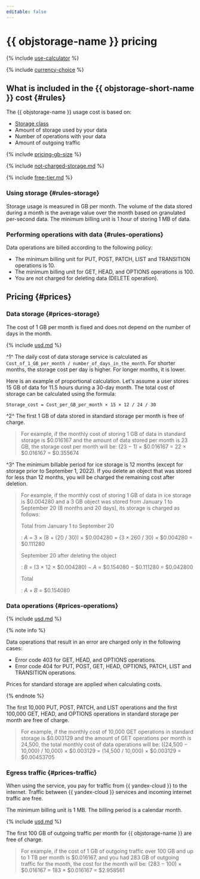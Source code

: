 ```yaml
---
editable: false
---
```


# {{ objstorage-name }} pricing


{% include [use-calculator](../_includes/pricing/use-calculator.md) %}



{% include [currency-choice](../_includes/pricing/currency-choice.md) %}


## What is included in the {{ objstorage-short-name }} cost {#rules}

The {{ objstorage-name }} usage cost is based on:

* [Storage class](concepts/storage-class.md)
* Amount of storage used by your data
* Number of operations with your data
* Amount of outgoing traffic

{% include [pricing-gb-size](../_includes/pricing-gb-size.md) %}

{% include [not-charged-storage.md](../_includes/pricing/price-formula/not-charged-storage.md) %}

{% include [free-tier.md](../_includes/pricing/price-formula/free-tier.md) %}

### Using storage {#rules-storage}

Storage usage is measured in GB per month. The volume of the data stored during a month is the average value over the month based on granulated per-second data. The minimum billing unit is 1 hour of storing 1 MB of data.

### Performing operations with data {#rules-operations}

Data operations are billed according to the following policy:
* The minimum billing unit for PUT, POST, PATCH, LIST and TRANSITION operations is 10.
* The minimum billing unit for GET, HEAD, and OPTIONS operations is 100.
* You are not charged for deleting data (DELETE operation).

## Pricing {#prices}

### Data storage {#prices-storage}

The cost of 1 GB per month is fixed and does not depend on the number of days in the month.





{% include [usd.md](../_pricing/storage/usd-used_space.md) %}




^1^ The daily cost of data storage service is calculated as `Cost_of_1_GB_per_month / number_of_days_in_the_month`. For shorter months, the storage cost per day is higher. For longer months, it is lower.

Here is an example of proportional calculation. Let's assume a user stores 15 GB of data for 11.5 hours during a 30-day month. The total cost of storage can be calculated using the formula:

```
Storage_cost = Cost_per_GB_per_month × 15 × 12 / 24 / 30
```

^2^ The first 1 GB of data stored in standard storage per month is free of charge.





> For example, if the monthly cost of storing 1 GB of data in standard storage is $0.016167 and the amount of data stored per month is 23 GB, the storage cost per month will be:
> (23 − 1) × $0.016167 = 22 × $0.016167 = $0.355674




^3^ The minimum billable period for ice storage is 12 months (except for storage prior to September 1, 2022). If you delete an object that was stored for less than 12 months, you will be charged the remaining cost after deletion.





> For example, if the monthly cost of storing 1 GB of data in ice storage is $0.004280 and a 3 GB object was stored from January 1 to September 20 (8 months and 20 days), its storage is charged as follows:
>
> Total from January 1 to September 20
>
> : _A_ = 3 × (8 + (20 / 30)) × $0.004280 = (3 × 260 / 30) × $0.004280 = $0.111280
>
> September 20 after deleting the object
>
> : _B_ = (3 × 12 × $0.004280) − _A_ = $0.154080 − $0.111280 = $0.042800
>
> Total
>
> : _A_ + _B_ = $0.154080




### Data operations {#prices-operations}





{% include [usd.md](../_pricing/storage/usd-operations.md) %}




{% note info %}

Data operations that result in an error are charged only in the following cases:

* Error code 403 for GET, HEAD, and OPTIONS operations.
* Error code 404 for PUT, POST, GET, HEAD, OPTIONS, PATCH, LIST and TRANSITION operations.

Prices for standard storage are applied when calculating costs.

{% endnote %}

The first 10,000 PUT, POST, PATCH, and LIST operations and the first 100,000 GET, HEAD, and OPTIONS operations in standard storage per month are free of charge.





> For example, if the monthly cost of 10,000 GET operations in standard storage is $0.003129 and the amount of GET operations per month is 24,500, the total monthly cost of data operations will be:
> ((24,500 − 10,000) / 10,000) × $0.003129 = (14,500 / 10,000) × $0.003129 = $0.00453705



### Egress traffic {#prices-traffic}

When using the service, you pay for traffic from {{ yandex-cloud }} to the internet. Traffic between {{ yandex-cloud }} services and incoming internet traffic are free.

The minimum billing unit is 1 MB. The billing period is a calendar month.





{% include [usd.md](../_pricing/storage/usd-egress.md) %}




The first 100 GB of outgoing traffic per month for {{ objstorage-name }} are free of charge.





> For example, if the cost of 1 GB of outgoing traffic over 100 GB and up to 1 TB per month is $0.016167, and you had 283 GB of outgoing traffic for the month, the cost for the month will be:
> (283 − 100) × $0.016167 = 183 × $0.016167 = $2.958561



